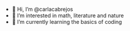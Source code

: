 - 👋 Hi, I’m @carlacabrejos
- 👀 I’m interested in math, literature and nature 
- 🌱 I’m currently learning the basics of coding

<!---
carlacabrejos/carlacabrejos is a ✨ special ✨ repository because its `README.md` (this file) appears on your GitHub profile.
You can click the Preview link to take a look at your changes.
--->
